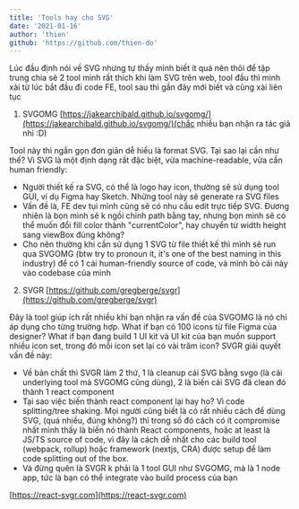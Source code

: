 ```yaml
---
title: 'Tools hay cho SVG'
date: '2021-01-16'
author: 'thien'
github: 'https://github.com/thien-do'
---
```


Lúc đầu định nói về SVG nhưng tự thấy mình biết ít quá nên thôi để tập trung chia sẻ 2 tool mình rất thích khi làm SVG trên web, tool đầu thì mình xài từ lúc bắt đầu đi code FE, tool sau thì gần đây mới biết và cũng xài liên tục

1. SVGOMG [https://jakearchibald.github.io/svgomg/](https://jakearchibald.github.io/svgomg/)(chắc nhiều bạn nhận ra tác giả nhỉ :D)

Tool này thì ngắn gọn đơn giản dễ hiểu là format SVG. Tại sao lại cần như thế? Vì SVG là một định dạng rất đặc biệt, vừa machine-readable, vừa cần human friendly:
- Người thiết kế ra SVG, có thể là logo hay icon, thường sẽ sử dụng tool GUI, ví dụ Figma hay Sketch. Những tool này sẽ generate ra SVG files
- Vấn đề là, FE dev tụi mình cũng sẽ có nhu cầu edit trực tiếp SVG. Đương nhiên là bọn mình sẽ k ngồi chỉnh path bằng tay, nhưng bọn mình sẽ có thể muốn đổi fill color thành "currentColor", hay chuyển từ width height sang viewBox đúng không?
- Cho nên thường khi cần sử dụng 1 SVG từ file thiết kế thì mình sẽ run qua SVGOMG (btw try to pronoun it, it's one of the best naming in this industry) để có 1 cái human-friendly source of code, và mình bỏ cái này vào codebase của mình
2. SVGR [https://github.com/gregberge/svgr](https://github.com/gregberge/svgr)

Đây là tool giúp ích rất nhiều khi bạn nhận ra vấn đề của SVGOMG là nó chỉ áp dụng cho từng trường hợp. What if bạn có 100 icons từ file Figma của designer? What if bạn đang build 1 UI kit và UI kit của bạn muốn support nhiều icon set, trong đó mỗi icon set lại có vài trăm icon? SVGR giải quyết vấn đề này:
- Về bản chất thì SVGR làm 2 thứ, 1 là cleanup cái SVG bằng svgo (là cái underlying tool mà SVGOMG cũng dùng), 2 là biến cái SVG đã clean đó thành 1 react component
- Tại sao việc biến thành react component lại hay ho? Vì code splitting/tree shaking. Mọi người cũng biết là có rất nhiều cách để dùng SVG, (quá nhiều, đúng không?) thì trong số đó cách có ít compromise nhất mình thấy là biến nó thành React components, hoặc at least là JS/TS source of code, vì đây là cách dễ nhất cho các build tool (webpack, rollup) hoặc framework (nextjs, CRA) được setup để làm code splitting out of the box.
- Và đừng quên là SVGR k phải là 1 tool GUI như SVGOMG, mà là 1 node app, tức là bạn có thể integrate vào build process của bạn

[https://react-svgr.com](https://react-svgr.com)